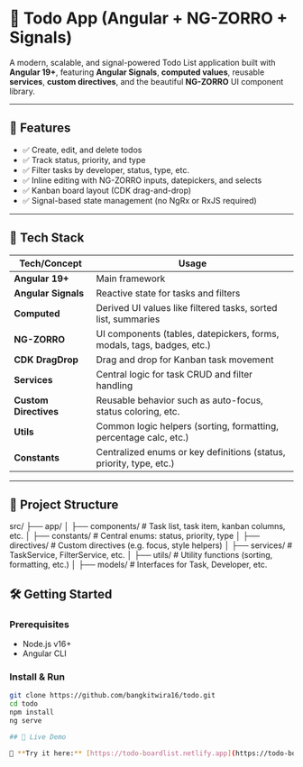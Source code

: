 # 📝 Todo App (Angular + NG-ZORRO + Signals)

A modern, scalable, and signal-powered Todo List application built with **Angular 19+**, featuring **Angular Signals**, **computed values**, reusable **services**, **custom directives**, and the beautiful **NG-ZORRO** UI component library.

---

## 🚀 Features

- ✅ Create, edit, and delete todos
- ✅ Track status, priority, and type
- ✅ Filter tasks by developer, status, type, etc.
- ✅ Inline editing with NG-ZORRO inputs, datepickers, and selects
- ✅ Kanban board layout (CDK drag-and-drop)
- ✅ Signal-based state management (no NgRx or RxJS required)

---

## 🧱 Tech Stack

| Tech/Concept          | Usage                                                                  |
| --------------------- | ---------------------------------------------------------------------- |
| **Angular 19+**       | Main framework                                                         |
| **Angular Signals**   | Reactive state for tasks and filters                                   |
| **Computed**          | Derived UI values like filtered tasks, sorted list, summaries          |
| **NG-ZORRO**          | UI components (tables, datepickers, forms, modals, tags, badges, etc.) |
| **CDK DragDrop**      | Drag and drop for Kanban task movement                                 |
| **Services**          | Central logic for task CRUD and filter handling                        |
| **Custom Directives** | Reusable behavior such as auto-focus, status coloring, etc.            |
| **Utils**             | Common logic helpers (sorting, formatting, percentage calc, etc.)      |
| **Constants**         | Centralized enums or key definitions (status, priority, type, etc.)    |

---

## 📁 Project Structure

src/
├── app/
│ ├── components/ # Task list, task item, kanban columns, etc.
│ ├── constants/ # Central enums: status, priority, type
│ ├── directives/ # Custom directives (e.g. focus, style helpers)
│ ├── services/ # TaskService, FilterService, etc.
│ ├── utils/ # Utility functions (sorting, formatting, etc.)
│ ├── models/ # Interfaces for Task, Developer, etc.

## 🛠️ Getting Started

### Prerequisites

- Node.js v16+
- Angular CLI

### Install & Run

```bash
git clone https://github.com/bangkitwira16/todo.git
cd todo
npm install
ng serve

## 🔗 Live Demo

🚀 **Try it here:** [https://todo-boardlist.netlify.app](https://todo-boardlist.netlify.app)
```
